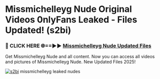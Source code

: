 # Missmichelleyg Nude Original Videos 0nlyFans Leaked - Files Updated! (s2bi)

<h3>🔴 CLICK HERE 🌐==►► <a href="https://tinyurl.com/yc6ubb5a" rel="nofollow">Missmichelleyg Nude Updated Files</a></h3>

Get Missmichelleyg Nude and all content. Now you can access all videos and pictures of Missmichelleyg Nude. New Updated Files 2025!

[![s2bi](https://i.imgur.com/7eu0CRL.gif)](https://tinyurl.com/yc6ubb5a)
missmichelleyg leaked nudes